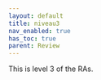 ```yaml
---
layout: default
title: niveau3
nav_enabled: true
has_toc: true
parent: Review
---
```

This is level 3 of the RAs.
